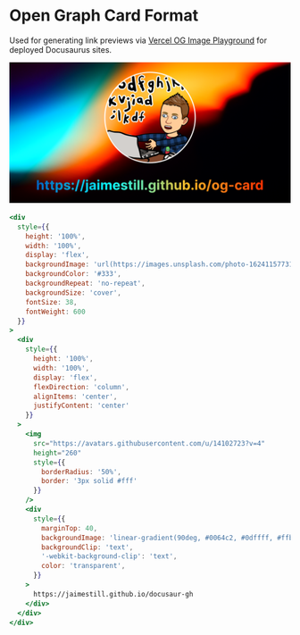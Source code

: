 # Open Graph Card Format

Used for generating link previews via [Vercel OG Image Playground](https://og-playground.vercel.app) for deployed Docusaurus sites.

![og-card](./images/og-card.png)

```jsx title="card.jsx"
<div
  style={{
    height: '100%',
    width: '100%',
    display: 'flex',
    backgroundImage: 'url(https://images.unsplash.com/photo-1624115773145-9b77fe912897?ixid=M3wxMjA3fDB8MHxwaG90by1wYWdlfHx8fGVufDB8fHx8fA%3D%3D&fit=crop&w=800&h=400&fm=png&crop=bottom)',
    backgroundColor: '#333',
    backgroundRepeat: 'no-repeat',
    backgroundSize: 'cover',
    fontSize: 38,
    fontWeight: 600
  }}
>
  <div
    style={{
      height: '100%',
      width: '100%',
      display: 'flex',
      flexDirection: 'column',
      alignItems: 'center',
      justifyContent: 'center'
    }}
  >
    <img
      src="https://avatars.githubusercontent.com/u/14102723?v=4"
      height="260"
      style={{
        borderRadius: '50%',
        border: '3px solid #fff'
      }}
    />
    <div
      style={{
        marginTop: 40,
        backgroundImage: 'linear-gradient(90deg, #0064c2, #0dffff, #ffbd27, #ff3000)',
        backgroundClip: 'text',
        '-webkit-background-clip': 'text',
        color: 'transparent',
      }}
    >
      https://jaimestill.github.io/docusaur-gh
    </div>
  </div>
</div>
```